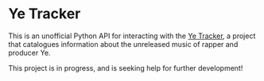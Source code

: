 # Ye Tracker

This is an unofficial Python API for interacting with the [Ye Tracker](https://docs.google.com/spreadsheets/d/1vW-nFbnR02F9BEnNPe5NBejHRGPt0QEGOYXLSePsC1k), a project that catalogues information about the unreleased music of rapper and producer Ye.

This project is in progress, and is seeking help for further development!
